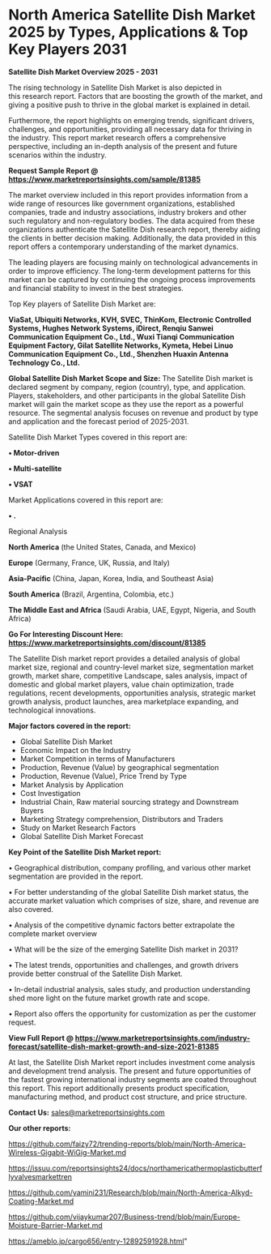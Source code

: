 # North America Satellite Dish Market 2025 by Types, Applications & Top Key Players 2031

<Strong> Satellite Dish Market Overview 2025 - 2031</strong>

The rising technology in Satellite Dish Market is also depicted in this research report. Factors that are boosting the growth of the market, and giving a positive push to thrive in the global market is explained in detail.

Furthermore, the report highlights on emerging trends, significant drivers, challenges, and opportunities, providing all necessary data for thriving in the industry. This report market research offers a comprehensive perspective, including an in-depth analysis of the present and future scenarios within the industry.

<strong>Request Sample Report @ <a href=https://www.marketreportsinsights.com/sample/81385>https://www.marketreportsinsights.com/sample/81385</a></strong>

The market overview included in this report provides information from a wide range of resources like government organizations, established companies, trade and industry associations, industry brokers and other such regulatory and non-regulatory bodies. The data acquired from these organizations authenticate the Satellite Dish research report, thereby aiding the clients in better decision making. Additionally, the data provided in this report offers a contemporary understanding of the market dynamics.

The leading players are focusing mainly on technological advancements in order to improve efficiency. The long-term development patterns for this market can be captured by continuing the ongoing process improvements and financial stability to invest in the best strategies.

Top Key players of Satellite Dish Market are:

<strong>ViaSat, Ubiquiti Networks, KVH, SVEC, ThinKom, Electronic Controlled Systems, Hughes Network Systems, iDirect, Renqiu Sanwei Communication Equipment Co., Ltd., Wuxi Tianqi Communication Equipment Factory, Gilat Satellite Networks, Kymeta, Hebei Linuo Communication Equipment Co., Ltd., Shenzhen Huaxin Antenna Technology Co., Ltd.</strong>

<strong><b>Global Satellite Dish Market Scope and Size:</b></strong>
The Satellite Dish market is declared segment by company, region (country), type, and application. Players, stakeholders, and other participants in the global Satellite Dish market will gain the market scope as they use the report as a powerful resource. The segmental analysis focuses on revenue and product by type and application and the forecast period of 2025-2031.

Satellite Dish Market Types covered in this report are:

<strong>• Motor-driven

• Multi-satellite

• VSAT</strong>

Market Applications covered in this report are:

<strong>• .</strong> 

Regional Analysis

<strong>North America</strong> (the United States, Canada, and Mexico)

<strong>Europe</strong> (Germany, France, UK, Russia, and Italy)

<strong>Asia-Pacific</strong> (China, Japan, Korea, India, and Southeast Asia)

<strong>South America</strong> (Brazil, Argentina, Colombia, etc.)

<strong>The Middle East and Africa</strong> (Saudi Arabia, UAE, Egypt, Nigeria, and South Africa)

<strong>Go For Interesting Discount Here: <a href=https://www.marketreportsinsights.com/discount/81385>https://www.marketreportsinsights.com/discount/81385</a></strong>

The Satellite Dish market report provides a detailed analysis of global market size, regional and country-level market size, segmentation market growth, market share, competitive Landscape, sales analysis, impact of domestic and global market players, value chain optimization, trade regulations, recent developments, opportunities analysis, strategic market growth analysis, product launches, area marketplace expanding, and technological innovations.

<strong><b>Major factors covered in the report:</b></strong>
<ul>
  <li>Global Satellite Dish Market </li>
  <li>Economic Impact on the Industry</li>
  <li>Market Competition in terms of Manufacturers</li>
  <li>Production, Revenue (Value) by geographical segmentation</li>
  <li>Production, Revenue (Value), Price Trend by Type</li>
  <li>Market Analysis by Application</li>
  <li>Cost Investigation</li>
  <li>Industrial Chain, Raw material sourcing strategy and Downstream Buyers</li>
  <li>Marketing Strategy comprehension, Distributors and Traders</li>
  <li>Study on Market Research Factors</li>
  <li>Global Satellite Dish Market Forecast</li>
</ul>

<strong><b>Key Point of the Satellite Dish Market report:</b></strong>

• Geographical distribution, company profiling, and various other market segmentation are provided in the report.

• For better understanding of the global Satellite Dish market status, the accurate market valuation which comprises of size, share, and revenue are also covered.

• Analysis of the competitive dynamic factors better extrapolate the complete market overview

• What will be the size of the emerging Satellite Dish market in 2031?

• The latest trends, opportunities and challenges, and growth drivers provide better construal of the Satellite Dish Market.

• In-detail industrial analysis, sales study, and production understanding shed more light on the future market growth rate and scope.

• Report also offers the opportunity for customization as per the customer request.

<strong><b>View Full Report @ <a href=https://www.marketreportsinsights.com/industry-forecast/satellite-dish-market-growth-and-size-2021-81385>https://www.marketreportsinsights.com/industry-forecast/satellite-dish-market-growth-and-size-2021-81385</a></b></strong>


At last, the Satellite Dish Market report includes investment come analysis and development trend analysis. The present and future opportunities of the fastest growing international industry segments are coated throughout this report. This report additionally presents product specification, manufacturing method, and product cost structure, and price structure.

<strong>Contact Us:</strong>
sales@marketreportsinsights.com

<strong>Our other reports:</strong>

<a href=https://github.com/faizy72/trending-reports/blob/main/North-America-Wireless-Gigabit-WiGig-Market.md>https://github.com/faizy72/trending-reports/blob/main/North-America-Wireless-Gigabit-WiGig-Market.md</a>

<a href=https://issuu.com/reportsinsights24/docs/northamericathermoplasticbutterflyvalvesmarkettren>https://issuu.com/reportsinsights24/docs/northamericathermoplasticbutterflyvalvesmarkettren</a>

<a href=https://github.com/yamini231/Research/blob/main/North-America-Alkyd-Coating-Market.md>https://github.com/yamini231/Research/blob/main/North-America-Alkyd-Coating-Market.md</a>

<a href=https://github.com/vijaykumar207/Business-trend/blob/main/Europe-Moisture-Barrier-Market.md>https://github.com/vijaykumar207/Business-trend/blob/main/Europe-Moisture-Barrier-Market.md</a>

<a href=https://ameblo.jp/cargo656/entry-12892591928.html>https://ameblo.jp/cargo656/entry-12892591928.html</a>"
